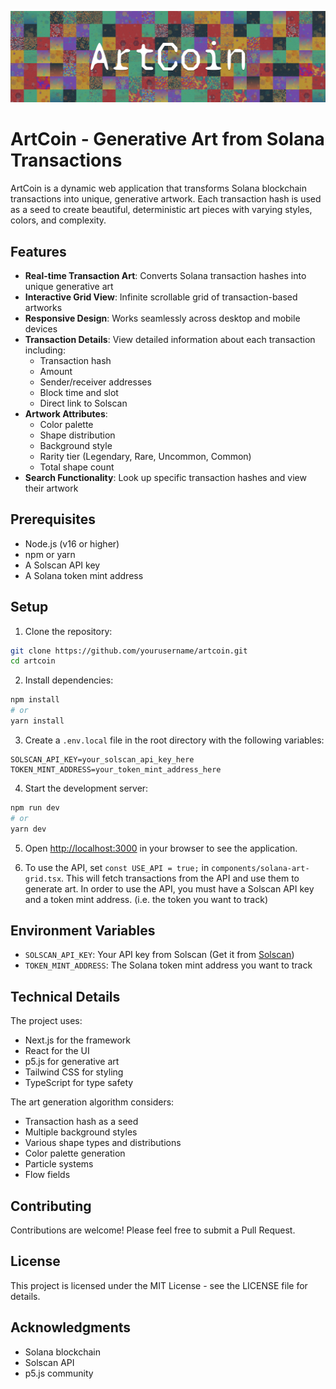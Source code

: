 ![ArtCoin Frame](/public/frame.jpg)


# ArtCoin - Generative Art from Solana Transactions

ArtCoin is a dynamic web application that transforms Solana blockchain transactions into unique, generative artwork. Each transaction hash is used as a seed to create beautiful, deterministic art pieces with varying styles, colors, and complexity.

## Features

- **Real-time Transaction Art**: Converts Solana transaction hashes into unique generative art
- **Interactive Grid View**: Infinite scrollable grid of transaction-based artworks
- **Responsive Design**: Works seamlessly across desktop and mobile devices
- **Transaction Details**: View detailed information about each transaction including:
  - Transaction hash
  - Amount
  - Sender/receiver addresses
  - Block time and slot
  - Direct link to Solscan
- **Artwork Attributes**:
  - Color palette
  - Shape distribution
  - Background style
  - Rarity tier (Legendary, Rare, Uncommon, Common)
  - Total shape count
- **Search Functionality**: Look up specific transaction hashes and view their artwork

## Prerequisites

- Node.js (v16 or higher)
- npm or yarn
- A Solscan API key
- A Solana token mint address

## Setup

1. Clone the repository:
```bash
git clone https://github.com/yourusername/artcoin.git
cd artcoin
```

2. Install dependencies:
```bash
npm install
# or
yarn install
```

3. Create a `.env.local` file in the root directory with the following variables:
```env
SOLSCAN_API_KEY=your_solscan_api_key_here
TOKEN_MINT_ADDRESS=your_token_mint_address_here
```

4. Start the development server:
```bash
npm run dev
# or
yarn dev
```

5. Open [http://localhost:3000](http://localhost:3000) in your browser to see the application.

6. To use the API, set `const USE_API = true;` in `components/solana-art-grid.tsx`. This will fetch transactions from the API and use them to generate art. In order to use the API, you must have a Solscan API key and a token mint address. (i.e. the token you want to track)

## Environment Variables

- `SOLSCAN_API_KEY`: Your API key from Solscan (Get it from [Solscan](https://docs.solscan.io/api-access/pro-api-endpoints))
- `TOKEN_MINT_ADDRESS`: The Solana token mint address you want to track

## Technical Details

The project uses:
- Next.js for the framework
- React for the UI
- p5.js for generative art
- Tailwind CSS for styling
- TypeScript for type safety

The art generation algorithm considers:
- Transaction hash as a seed
- Multiple background styles
- Various shape types and distributions
- Color palette generation
- Particle systems
- Flow fields

## Contributing

Contributions are welcome! Please feel free to submit a Pull Request.

## License

This project is licensed under the MIT License - see the LICENSE file for details.

## Acknowledgments

- Solana blockchain
- Solscan API
- p5.js community
